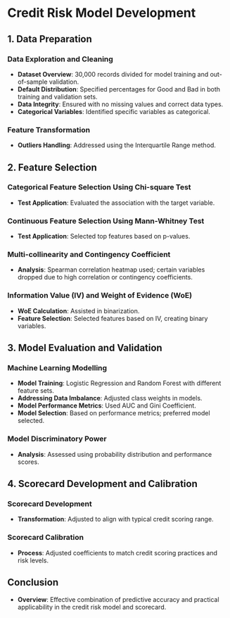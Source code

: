 # Credit Risk Model Development

## 1. Data Preparation

### Data Exploration and Cleaning
- **Dataset Overview**: 30,000 records divided for model training and out-of-sample validation.
- **Default Distribution**: Specified percentages for Good and Bad in both training and validation sets.
- **Data Integrity**: Ensured with no missing values and correct data types.
- **Categorical Variables**: Identified specific variables as categorical.

### Feature Transformation
- **Outliers Handling**: Addressed using the Interquartile Range method.

## 2. Feature Selection

### Categorical Feature Selection Using Chi-square Test
- **Test Application**: Evaluated the association with the target variable.

### Continuous Feature Selection Using Mann-Whitney Test
- **Test Application**: Selected top features based on p-values.

### Multi-collinearity and Contingency Coefficient
- **Analysis**: Spearman correlation heatmap used; certain variables dropped due to high correlation or contingency coefficients.

### Information Value (IV) and Weight of Evidence (WoE)
- **WoE Calculation**: Assisted in binarization.
- **Feature Selection**: Selected features based on IV, creating binary variables.

## 3. Model Evaluation and Validation

### Machine Learning Modelling
- **Model Training**: Logistic Regression and Random Forest with different feature sets.
- **Addressing Data Imbalance**: Adjusted class weights in models.
- **Model Performance Metrics**: Used AUC and Gini Coefficient.
- **Model Selection**: Based on performance metrics; preferred model selected.

### Model Discriminatory Power
- **Analysis**: Assessed using probability distribution and performance scores.

## 4. Scorecard Development and Calibration

### Scorecard Development
- **Transformation**: Adjusted to align with typical credit scoring range.

### Scorecard Calibration
- **Process**: Adjusted coefficients to match credit scoring practices and risk levels.

## Conclusion
- **Overview**: Effective combination of predictive accuracy and practical applicability in the credit risk model and scorecard.
